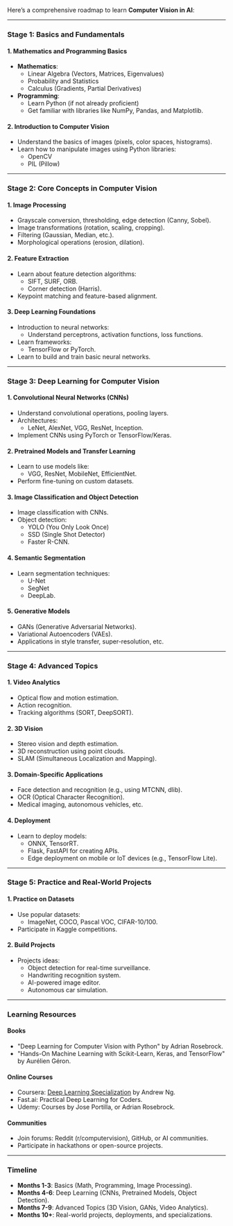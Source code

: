 Here’s a comprehensive roadmap to learn **Computer Vision in AI**:

---

### **Stage 1: Basics and Fundamentals**
#### **1. Mathematics and Programming Basics**
   - **Mathematics**:
     - Linear Algebra (Vectors, Matrices, Eigenvalues)
     - Probability and Statistics
     - Calculus (Gradients, Partial Derivatives)
   - **Programming**:
     - Learn Python (if not already proficient)
     - Get familiar with libraries like NumPy, Pandas, and Matplotlib.

#### **2. Introduction to Computer Vision**
   - Understand the basics of images (pixels, color spaces, histograms).
   - Learn how to manipulate images using Python libraries:
     - OpenCV
     - PIL (Pillow)

---

### **Stage 2: Core Concepts in Computer Vision**
#### **1. Image Processing**
   - Grayscale conversion, thresholding, edge detection (Canny, Sobel).
   - Image transformations (rotation, scaling, cropping).
   - Filtering (Gaussian, Median, etc.).
   - Morphological operations (erosion, dilation).

#### **2. Feature Extraction**
   - Learn about feature detection algorithms:
     - SIFT, SURF, ORB.
     - Corner detection (Harris).
   - Keypoint matching and feature-based alignment.

#### **3. Deep Learning Foundations**
   - Introduction to neural networks:
     - Understand perceptrons, activation functions, loss functions.
   - Learn frameworks:
     - TensorFlow or PyTorch.
   - Learn to build and train basic neural networks.

---

### **Stage 3: Deep Learning for Computer Vision**
#### **1. Convolutional Neural Networks (CNNs)**
   - Understand convolutional operations, pooling layers.
   - Architectures:
     - LeNet, AlexNet, VGG, ResNet, Inception.
   - Implement CNNs using PyTorch or TensorFlow/Keras.

#### **2. Pretrained Models and Transfer Learning**
   - Learn to use models like:
     - VGG, ResNet, MobileNet, EfficientNet.
   - Perform fine-tuning on custom datasets.

#### **3. Image Classification and Object Detection**
   - Image classification with CNNs.
   - Object detection:
     - YOLO (You Only Look Once)
     - SSD (Single Shot Detector)
     - Faster R-CNN.

#### **4. Semantic Segmentation**
   - Learn segmentation techniques:
     - U-Net
     - SegNet
     - DeepLab.

#### **5. Generative Models**
   - GANs (Generative Adversarial Networks).
   - Variational Autoencoders (VAEs).
   - Applications in style transfer, super-resolution, etc.

---

### **Stage 4: Advanced Topics**
#### **1. Video Analytics**
   - Optical flow and motion estimation.
   - Action recognition.
   - Tracking algorithms (SORT, DeepSORT).

#### **2. 3D Vision**
   - Stereo vision and depth estimation.
   - 3D reconstruction using point clouds.
   - SLAM (Simultaneous Localization and Mapping).

#### **3. Domain-Specific Applications**
   - Face detection and recognition (e.g., using MTCNN, dlib).
   - OCR (Optical Character Recognition).
   - Medical imaging, autonomous vehicles, etc.

#### **4. Deployment**
   - Learn to deploy models:
     - ONNX, TensorRT.
     - Flask, FastAPI for creating APIs.
     - Edge deployment on mobile or IoT devices (e.g., TensorFlow Lite).

---

### **Stage 5: Practice and Real-World Projects**
#### **1. Practice on Datasets**
   - Use popular datasets:
     - ImageNet, COCO, Pascal VOC, CIFAR-10/100.
   - Participate in Kaggle competitions.

#### **2. Build Projects**
   - Projects ideas:
     - Object detection for real-time surveillance.
     - Handwriting recognition system.
     - AI-powered image editor.
     - Autonomous car simulation.

---

### **Learning Resources**
#### **Books**
   - "Deep Learning for Computer Vision with Python" by Adrian Rosebrock.
   - "Hands-On Machine Learning with Scikit-Learn, Keras, and TensorFlow" by Aurélien Géron.

#### **Online Courses**
   - Coursera: [Deep Learning Specialization](https://www.coursera.org/specializations/deep-learning) by Andrew Ng.
   - Fast.ai: Practical Deep Learning for Coders.
   - Udemy: Courses by Jose Portilla, or Adrian Rosebrock.

#### **Communities**
   - Join forums: Reddit (r/computervision), GitHub, or AI communities.
   - Participate in hackathons or open-source projects.

---

### **Timeline**
- **Months 1-3**: Basics (Math, Programming, Image Processing).
- **Months 4-6**: Deep Learning (CNNs, Pretrained Models, Object Detection).
- **Months 7-9**: Advanced Topics (3D Vision, GANs, Video Analytics).
- **Months 10+**: Real-world projects, deployments, and specializations.
